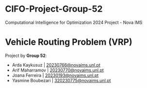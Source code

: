 # CIFO-Project-Group-52
Computational Intelligence for Optimization 2024 Project - Nova IMS
# Vehicle Routing Problem (VRP)
Project by **Group 52**:
* Arda Kaykusuz | 20230766@novaims.unl.pt
* Arif Maharramov | 20230770@novaims.unl.pt
* Joana Ferreira | 20230193@novaims.unl.pt
* Yasmine Boubezari | 320230775@novaims.unl.pt
